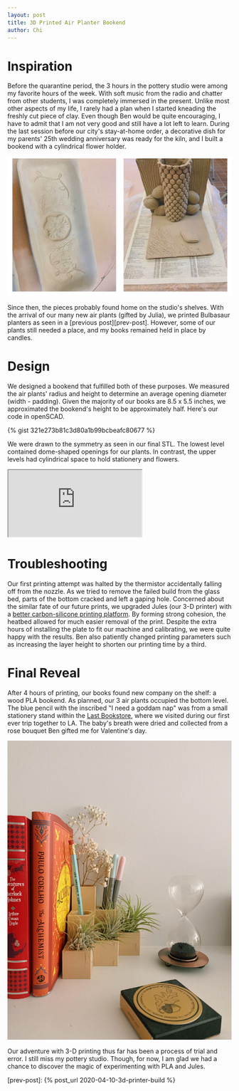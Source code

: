 ```yaml
---
layout: post
title: 3D Printed Air Planter Bookend 
author: Chi
---
```

# Inspiration 

Before the quarantine period, the 3 hours in the pottery studio were among my favorite hours of the week. With soft music from the radio and chatter from other students, I was completely immersed in the present. Unlike most other aspects of my life, I rarely had a plan when I started kneading the freshly cut piece of clay. Even though Ben would be quite encouraging, I have to admit that I am not very good and still have a lot left to learn. During the last session before our city's stay-at-home order, a decorative dish for my parents' 25th wedding anniversary was ready for the kiln, and I built a bookend with a cylindrical flower holder.

![Pottery Pieces](/public/pics/2020-05-03-bookend/2020-05-03-pottery.jpg)

Since then, the pieces probably found home on the studio's shelves. With the arrival of our many new air plants (gifted by Julia), we printed Bulbasaur planters as seen in a [previous post][prev-post]. However, some of our plants still needed a place, and my books remained held in place by candles. 

# Design 

We designed a bookend that fulfilled both of these purposes. We measured the air plants' radius and height to determine an average opening diameter (width - padding). Given the majority of our books are 8.5 x 5.5 inches, we approximated the bookend's height to be approximately half. Here's our code in openSCAD.

{% gist 321e273b81c3d80a1b99bcbeafc80677 %}

We were drawn to the symmetry as seen in our final STL. The lowest level contained dome-shaped openings for our plants. In contrast, the upper levels had cylindrical space to hold stationery and flowers. 

<iframe id="vs_iframe" src="https://www.viewstl.com/?embedded&url=http%3A%2F%2Fle.bolte.page%2Fpublic%2Fstls%2Fbookend.stl"></iframe>

# Troubleshooting

Our first printing attempt was halted by the thermistor accidentally falling off from the nozzle. As we tried to remove the failed build from the glass bed, parts of the bottom cracked and left a gaping hole. Concerned about the similar fate of our future prints, we upgraded Jules (our 3-D printer) with a [better carbon-silicone printing platform](https://www.amazon.com/Anycubic-43188-247109-Platform-Aluminum-220x220mm/dp/B075375HBY/ref=sr_1_28?dchild=1&keywords=3d%2Bprinter%2Bbed&qid=1588536618&sr=8-28&th=1). By forming strong cohesion, the heatbed allowed for much easier removal of the print. Despite the extra hours of installing the plate to fit our machine and calibrating, we were quite happy with the results. Ben also patiently changed printing parameters such as increasing the layer height to shorten our printing time by a third. 

# Final Reveal 
 
After 4 hours of printing, our books found new company on the shelf: a wood PLA bookend. As planned, our 3 air plants occupied the bottom level. The blue pencil with the inscribed "I need a goddam nap" was from a small stationery stand within the [Last Bookstore](http://lastbookstorela.com/), where we visited during our first ever trip together to LA. The baby's breath were dried and collected from a rose bouquet Ben gifted me for Valentine's day. 

![Bookend](/public/pics/2020-05-03-bookend/3d-print-bookend.jpg)


Our adventure with 3-D printing thus far has been a process of trial and error. I still miss my pottery studio. Though, for now, I am glad we had a chance to discover the magic of experimenting with PLA and Jules. 

[prev-post]:  {% post_url 2020-04-10-3d-printer-build %}
